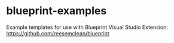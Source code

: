 # blueprint-examples

Example templates for use with Blueprint Visual Studio Extension: https://github.com/reesemclean/blueprint

